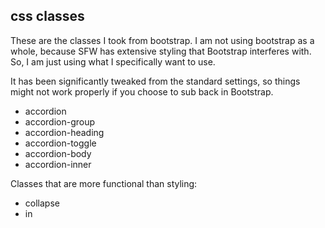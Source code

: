 css classes
-----------

These are the classes I took from bootstrap. I am not using bootstrap as a whole, because SFW has extensive styling that Bootstrap interferes with. So, I am just using what I specifically want to use.

It has been significantly tweaked from the standard settings, so things might not work properly if you choose to sub back in Bootstrap.

* accordion
* accordion-group
* accordion-heading
* accordion-toggle
* accordion-body
* accordion-inner

Classes that are more functional than styling:
* collapse
* in
